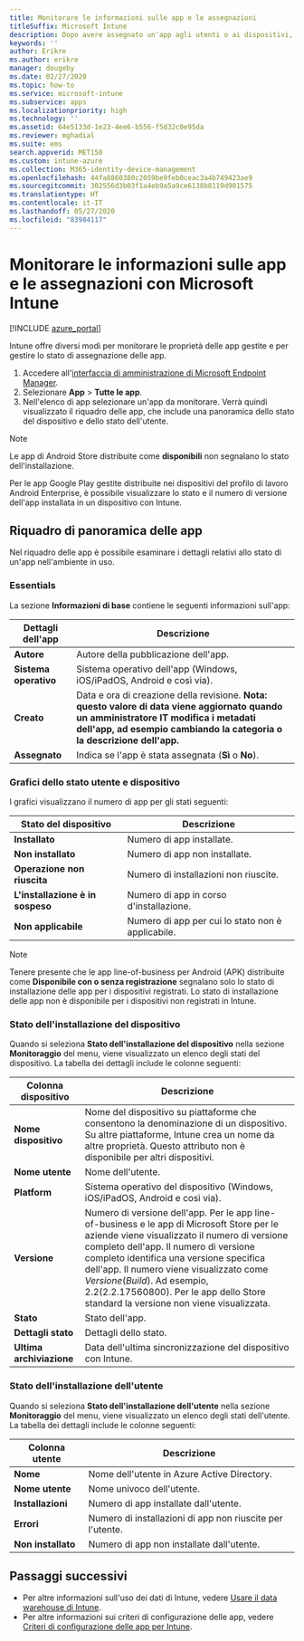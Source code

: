 ```yaml
---
title: Monitorare le informazioni sulle app e le assegnazioni
titleSuffix: Microsoft Intune
description: Dopo avere assegnato un'app agli utenti o ai dispositivi, usare queste informazioni per monitorare lo stato dell'app.
keywords: ''
author: Erikre
ms.author: erikre
manager: dougeby
ms.date: 02/27/2020
ms.topic: how-to
ms.service: microsoft-intune
ms.subservice: apps
ms.localizationpriority: high
ms.technology: ''
ms.assetid: 64e5133d-1e23-4ee6-b556-f5d32c0e95da
ms.reviewer: mghadial
ms.suite: ems
search.appverid: MET150
ms.custom: intune-azure
ms.collection: M365-identity-device-management
ms.openlocfilehash: 44fa8860380c2059be9feb0ceac3a4b749423ae9
ms.sourcegitcommit: 302556d3b03f1a4eb9a5a9ce6138b8119d901575
ms.translationtype: HT
ms.contentlocale: it-IT
ms.lasthandoff: 05/27/2020
ms.locfileid: "83984117"
---
```

# <a name="monitor-app-information-and-assignments-with-microsoft-intune"></a>Monitorare le informazioni sulle app e le assegnazioni con Microsoft Intune

[!INCLUDE [azure_portal](../includes/azure_portal.md)]

Intune offre diversi modi per monitorare le proprietà delle app gestite e per gestire lo stato di assegnazione delle app.

1. Accedere all'[interfaccia di amministrazione di Microsoft Endpoint Manager](https://go.microsoft.com/fwlink/?linkid=2109431).
2. Selezionare **App** > **Tutte le app**.
3. Nell'elenco di app selezionare un'app da monitorare. Verrà quindi visualizzato il riquadro delle app, che include una panoramica dello stato del dispositivo e dello stato dell'utente.

> [!NOTE]
> Le app di Android Store distribuite come **disponibili** non segnalano lo stato dell'installazione.
>
> Per le app Google Play gestite distribuite nei dispositivi del profilo di lavoro Android Enterprise, è possibile visualizzare lo stato e il numero di versione dell'app installata in un dispositivo con Intune. 

## <a name="app-overview-pane"></a>Riquadro di panoramica delle app

Nel riquadro delle app è possibile esaminare i dettagli relativi allo stato di un'app nell'ambiente in uso.

### <a name="essentials"></a>Essentials
La sezione **Informazioni di base** contiene le seguenti informazioni sull'app:

 | **Dettagli dell'app**            | **Descrizione**                                                      |
|------------------------|------------------------------------------------------------------|
| **Autore**          | Autore della pubblicazione dell'app.                                            |
| **Sistema operativo**   | Sistema operativo dell'app (Windows, iOS/iPadOS, Android e così via). |
| **Creato**             | Data e ora di creazione della revisione. <b>**Nota**: questo valore di data viene aggiornato quando un amministratore IT modifica i metadati dell'app, ad esempio cambiando la categoria o la descrizione dell'app.                        |
| **Assegnato**           | Indica se l'app è stata assegnata (**Sì** o **No**).                  |

### <a name="device-and-user-status-graphs"></a>Grafici dello stato utente e dispositivo
I grafici visualizzano il numero di app per gli stati seguenti:

| **Stato del dispositivo**       | **Descrizione**                                       |
|-----------------------|-------------------------------------------------------|
| **Installato**         | Numero di app installate.                         |
| **Non installato**     | Numero di app non installate.                     |
| **Operazione non riuscita**            | Numero di installazioni non riuscite.                   |
| **L'installazione è in sospeso**   | Numero di app in corso d'installazione. |
| **Non applicabile**           | Numero di app per cui lo stato non è applicabile.            |

> [!NOTE]
> Tenere presente che le app line-of-business per Android (APK) distribuite come **Disponibile con o senza registrazione** segnalano solo lo stato di installazione delle app per i dispositivi registrati. Lo stato di installazione delle app non è disponibile per i dispositivi non registrati in Intune.

### <a name="device-install-status"></a>Stato dell'installazione del dispositivo

Quando si seleziona **Stato dell'installazione del dispositivo** nella sezione **Monitoraggio** del menu, viene visualizzato un elenco degli stati del dispositivo. La tabella dei dettagli include le colonne seguenti:

| **Colonna dispositivo**      | **Descrizione**                                                                                                                                                                                                                                            |
|----------------------|------------------------------------------------------------------------------------------------------------------------------------------------------------------------------------------------------------------------------------------------------------|
| **Nome dispositivo**      | Nome del dispositivo su piattaforme che consentono la denominazione di un dispositivo. Su altre piattaforme, Intune crea un nome da altre proprietà. Questo attributo non è disponibile per altri dispositivi.                                                                       |
| **Nome utente**        | Nome dell'utente.                                                                                                                                                                                                                                      |
| **Platform**         | Sistema operativo del dispositivo (Windows, iOS/iPadOS, Android e così via).                                                                                                                                                                                           |
| **Versione**          | Numero di versione dell'app. Per le app line-of-business e le app di Microsoft Store per le aziende viene visualizzato il numero di versione completo dell'app. Il numero di versione completo identifica una versione specifica dell'app. Il numero viene visualizzato come _Versione_(_Build_). Ad esempio, 2.2(2.2.17560800). Per le app dello Store standard la versione non viene visualizzata. |
| **Stato**           | Stato dell'app.                                                                                                                                                                                                                                     |
| **Dettagli stato**   | Dettagli dello stato.                                                                                                                                                                                                                                     |
| **Ultima archiviazione**    | Data dell'ultima sincronizzazione del dispositivo con Intune.                                                                                                                                                                                                                  |


### <a name="user-install-status"></a>Stato dell'installazione dell'utente

Quando si seleziona **Stato dell'installazione dell'utente** nella sezione **Monitoraggio** del menu, viene visualizzato un elenco degli stati dell'utente. La tabella dei dettagli include le colonne seguenti:

| **Colonna utente**     | **Descrizione**                           |
|---------------------|-------------------------------------------|
| **Nome**            | Nome dell'utente in Azure Active Directory.         |
| **Nome utente**       | Nome univoco dell'utente.              |
| **Installazioni**   | Numero di app installate dall'utente. |
| **Errori**        | Numero di installazioni di app non riuscite per l'utente.     |
| **Non installato**   | Numero di app non installate dall'utente. |


## <a name="next-steps"></a>Passaggi successivi

- Per altre informazioni sull'uso dei dati di Intune, vedere [Usare il data warehouse di Intune](../developer/reports-nav-create-intune-reports.md).
- Per altre informazioni sui criteri di configurazione delle app, vedere [Criteri di configurazione delle app per Intune](app-configuration-policies-overview.md).
